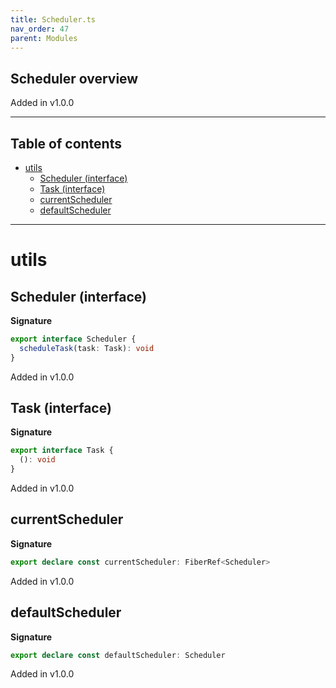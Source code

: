 ```yaml
---
title: Scheduler.ts
nav_order: 47
parent: Modules
---
```


## Scheduler overview

Added in v1.0.0

---

<h2 class="text-delta">Table of contents</h2>

- [utils](#utils)
  - [Scheduler (interface)](#scheduler-interface)
  - [Task (interface)](#task-interface)
  - [currentScheduler](#currentscheduler)
  - [defaultScheduler](#defaultscheduler)

---

# utils

## Scheduler (interface)

**Signature**

```ts
export interface Scheduler {
  scheduleTask(task: Task): void
}
```

Added in v1.0.0

## Task (interface)

**Signature**

```ts
export interface Task {
  (): void
}
```

Added in v1.0.0

## currentScheduler

**Signature**

```ts
export declare const currentScheduler: FiberRef<Scheduler>
```

Added in v1.0.0

## defaultScheduler

**Signature**

```ts
export declare const defaultScheduler: Scheduler
```

Added in v1.0.0
